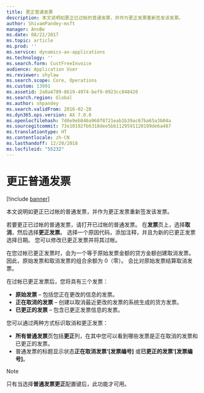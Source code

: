 ```yaml
---
title: 更正普通发票
description: 本文说明如更正已过帐的普通发票，并作为更正发票重新签发该发票。
author: ShivamPandey-msft
manager: AnnBe
ms.date: 08/22/2017
ms.topic: article
ms.prod: ''
ms.service: dynamics-ax-applications
ms.technology: ''
ms.search.form: CustFreeInvoice
audience: Application User
ms.reviewer: shylaw
ms.search.scope: Core, Operations
ms.custom: 13991
ms.assetid: 2a0a4789-8619-4974-bef9-0923cc848420
ms.search.region: Global
ms.author: shpandey
ms.search.validFrom: 2016-02-28
ms.dyn365.ops.version: AX 7.0.0
ms.openlocfilehash: 7d0e9eb846a968f8721eab1b39ac67ba65a3b04a
ms.sourcegitcommit: 73e10192fb6318dee5bb1129591120199de6a487
ms.translationtype: HT
ms.contentlocale: zh-CN
ms.lasthandoff: 12/20/2018
ms.locfileid: "55232"
---
```

# <a name="correct-a-free-text-invoice"></a>更正普通发票

[!include [banner](../includes/banner.md)]

本文说明如更正已过帐的普通发票，并作为更正发票重新签发该发票。

若要更正已过帐的普通发票，请打开已过帐的普通发票。 在**发票**页上，选择**取消**，然后选择**更正发票**。 选择一个原因代码，添加注释，并且为新的已更正发票选择日期。 您可以修改已更正发票并将其过帐。 

在您过帐已更正发票时，会为一个等于原始发票金额的贷方金额创建取消发票。 因此，原始发票和取消发票的组合余额为 0（零）。 会比对原始发票结算取消发票。 

在过帐已更正发票后，您将具有三个发票：

-   **原始发票** – 包括您正在更改的信息的发票。
-   **正在取消的发票** – 创建以取消最近更改的发票的系统生成的货方发票。
-   **已更正的发票** – 包含已更正发票信息的发票。

您可以通过两种方式标识取消和更正发票：

-   **所有普通发票**页包括**更正**列，在其中您可以看到哪些发票是正在取消的发票和已更正的发票。
-   普通发票的标题显示状态**正在取消发票‘\[发票编号\]** 或**已更正的发票‘\[发票编号\]**。

> [!NOTE]
> 只有当选择**普通发票更正**配置键后，此功能才可用。



